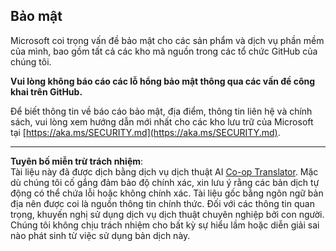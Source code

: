<!--
CO_OP_TRANSLATOR_METADATA:
{
  "original_hash": "7229f7490ea61a04330b79651ac4d37e",
  "translation_date": "2025-09-09T21:18:45+00:00",
  "source_file": "SECURITY.md",
  "language_code": "vi"
}
-->
## Bảo mật

Microsoft coi trọng vấn đề bảo mật cho các sản phẩm và dịch vụ phần mềm của mình, bao gồm tất cả các kho mã nguồn trong các tổ chức GitHub của chúng tôi.

**Vui lòng không báo cáo các lỗ hổng bảo mật thông qua các vấn đề công khai trên GitHub.**

Để biết thông tin về báo cáo bảo mật, địa điểm, thông tin liên hệ và chính sách, vui lòng xem hướng dẫn mới nhất cho các kho lưu trữ của Microsoft tại [https://aka.ms/SECURITY.md](https://aka.ms/SECURITY.md).

---

**Tuyên bố miễn trừ trách nhiệm**:  
Tài liệu này đã được dịch bằng dịch vụ dịch thuật AI [Co-op Translator](https://github.com/Azure/co-op-translator). Mặc dù chúng tôi cố gắng đảm bảo độ chính xác, xin lưu ý rằng các bản dịch tự động có thể chứa lỗi hoặc không chính xác. Tài liệu gốc bằng ngôn ngữ bản địa nên được coi là nguồn thông tin chính thức. Đối với các thông tin quan trọng, khuyến nghị sử dụng dịch vụ dịch thuật chuyên nghiệp bởi con người. Chúng tôi không chịu trách nhiệm cho bất kỳ sự hiểu lầm hoặc diễn giải sai nào phát sinh từ việc sử dụng bản dịch này.